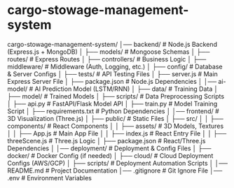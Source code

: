 # cargo-stowage-management-system


cargo-stowage-management-system/
│── backend/                # Node.js Backend (Express.js + MongoDB)
│   ├── models/             # Mongoose Schemas
│   ├── routes/             # Express Routes
│   ├── controllers/        # Business Logic
│   ├── middleware/         # Middleware (Auth, Logging, etc.)
│   ├── config/             # Database & Server Configs
│   ├── tests/              # API Testing Files
│   ├── server.js           # Main Express Server File
│   ├── package.json        # Node.js Dependencies
│
│── ai-model/               # AI Prediction Model (LSTM/RNN)
│   ├── data/               # Training Data
│   ├── model/              # Trained Models
│   ├── scripts/            # Data Preprocessing Scripts
│   ├── api.py              # FastAPI/Flask Model API
│   ├── train.py            # Model Training Script
│   ├── requirements.txt    # Python Dependencies
│
│── frontend/               # 3D Visualization (Three.js)
│   ├── public/             # Static Files
│   ├── src/
│   │   ├── components/     # React Components
│   │   ├── assets/         # 3D Models, Textures
│   │   ├── App.js          # Main App File
│   │   ├── index.js        # React Entry File
│   │   ├── threeScene.js   # Three.js Logic
│   ├── package.json        # React/Three.js Dependencies
│
│── deployment/             # Deployment & Config Files
│   ├── docker/             # Docker Config (if needed)
│   ├── cloud/              # Cloud Deployment Configs (AWS/GCP)
│   ├── scripts/            # Deployment Automation Scripts
│
│── README.md               # Project Documentation
│── .gitignore              # Git Ignore File
│── .env                    # Environment Variables
